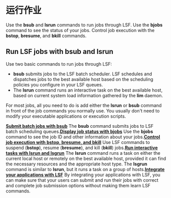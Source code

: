 # 运行作业

Use the **bsub** and **lsrun** commands to run jobs through LSF. Use the **bjobs** command to see the status of your jobs. Control job execution with the **bstop**, **bresume**, and **bkill** commands.

## Run LSF jobs with bsub and lsrun

Use two basic commands to run jobs through LSF:

- **bsub** submits jobs to the LSF batch scheduler. LSF schedules and dispatches jobs to the best available host based on the scheduling policies you configure in your LSF queues.
- The **lsrun** command runs an interactive task on the best available host, based on current system load information gathered by the **lim** daemon.

For most jobs, all you need to do is add either the **lsrun** or **bsub** command in front of the job commands you normally use. You usually don't need to modify your executable applications or execution scripts.

**[Submit batch jobs with bsub](https://www.ibm.com/support/knowledgecenter/SSWRJV_10.1.0/lsf_admin_foundations/submit_jobs.html?view=kc)**
The **bsub** command submits jobs to LSF batch scheduling queues.**[Display job status with bjobs](https://www.ibm.com/support/knowledgecenter/SSWRJV_10.1.0/lsf_admin_foundations/display_job_status.html?view=kc)**
Use the **bjobs** command to see the job ID and other information about your jobs.**[Control job execution with bstop, bresume, and bkill](https://www.ibm.com/support/knowledgecenter/SSWRJV_10.1.0/lsf_admin_foundations/control_job_exec.html?view=kc)**
Use LSF commands to suspend (**bstop**), resume (**bresume**), and kill (**bkill**) jobs.**[Run interactive tasks with lsrun and lsgrun](https://www.ibm.com/support/knowledgecenter/SSWRJV_10.1.0/lsf_admin_foundations/run_tasks.html?view=kc)**
The **lsrun** command runs a task on either the current local host or remotely on the best available host, provided it can find the necessary resources and the appropriate host type. The **lsgrun** command is similar to **lsrun**, but it runs a task on a group of hosts.**[Integrate your applications with LSF](https://www.ibm.com/support/knowledgecenter/SSWRJV_10.1.0/lsf_admin_foundations/integrate_apps.html?view=kc)**
By integrating your applications with LSF, you can make sure that your users can submit and run their jobs with correct and complete job submission options without making them learn LSF commands.